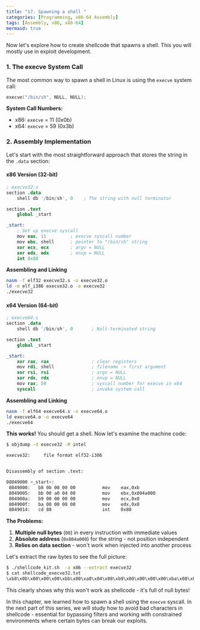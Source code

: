 ```yaml
---
title: "17. Spawning a shell "
categories: [Programming, x86-64 Assembly]
tags: [Assembly, x86, x86-64]
mermaid: true
---
```



Now let's explore how to create shellcode that spawns a shell. This you will mostly use in exploit development.

### 1. The execve System Call

The most common way to spawn a shell in Linux is using the `execve` system call:


```c
execve("/bin/sh", NULL, NULL);
```

**System Call Numbers:**

- x86: `execve` = 11 (0x0b)
- x64: `execve` = 59 (0x3b)

### 2. Assembly Implementation

Let's start with the most straightforward approach that stores the string in the `.data` section:

#### x86 Version (32-bit)

```s
; execve32.s
section .data
    shell db '/bin/sh', 0    ; The string with null terminator

section .text
    global _start

_start:
    ; Set up execve syscall
    mov eax, 11         ; execve syscall number
    mov ebx, shell      ; pointer to "/bin/sh" string
    xor ecx, ecx        ; argv = NULL
    xor edx, edx        ; envp = NULL
    int 0x80
```

**Assembling and Linking**

```bash
nasm -f elf32 execve32.s -o execve32.o
ld -m elf_i386 execve32.o -o execve32
./execve32
```
#### x64 Version (64-bit)

```s
; execve64.s
section .data
    shell db '/bin/sh', 0       ; Null-terminated string

section .text
    global _start

_start:
    xor rax, rax                ; clear registers
    mov rdi, shell              ; filename -> first argument
    xor rsi, rsi                ; argv = NULL
    xor rdx, rdx                ; envp = NULL
    mov rax, 59                 ; syscall number for execve in x64
    syscall                     ; invoke system call

```

**Assembling and Linking**

```bash
nasm -f elf64 execve64.s -o execve64.o
ld execve64.o -o execve64
./execve64
```

**This works!** You should get a shell. Now let's examine the machine code:

```bash
$ objdump -d execve32 -M intel

execve32:     file format elf32-i386


Disassembly of section .text:

08049000 <_start>:
 8049000:	b8 0b 00 00 00       	mov    eax,0xb
 8049005:	bb 00 a0 04 08       	mov    ebx,0x804a000
 804900a:	b9 00 00 00 00       	mov    ecx,0x0
 804900f:	ba 00 00 00 00       	mov    edx,0x0
 8049014:	cd 80                	int    0x80

```

**The Problems:**

1. **Multiple null bytes** (`00`) in every instruction with immediate values
2. **Absolute address** (`0x804a000`) for the string - not position independent
3. **Relies on data section** - won't work when injected into another process

Let's extract the raw bytes to see the full picture:

```bash
$ ./shellcode_kit.sh  -a x86 --extract execve32
$ cat shellcode_execve32.txt 
\xb8\x0b\x00\x00\x00\xbb\x00\xa0\x04\x08\xb9\x00\x00\x00\x00\xba\x00\x00\x00\x00\xcd\x80

```

This clearly shows why this won't work as shellcode - it's full of null bytes!

In this chapter, we learned how to spawn a shell using the `execve` syscall. In the next part of this series, we will study how to avoid bad characters in shellcode - essential for bypassing filters and working with constrained environments where certain bytes can break our exploits.

